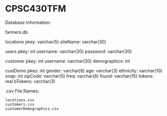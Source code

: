 CPSC430TFM
==========

Database Information:

farmers.db

  locations
      pkey: varchar(5)
      siteName: varchar(30)
      
  users
      pkey: int
      username: varchar(30)
      password: varchar(30)
      
  customer
      pkey: int
      username: varchar(30)
      demographics: int
      
  custDemo
      pkey: int
      gender: varchar(6)
      age: varchar(3)
      ethnicity: varchar(10)
      snap: int
      zipCode: varchar(5)
      freq: varchar(8)
      found: varchar(15)
      tokens: real
      bTokens: varchar(3)
      
      
.csv File Names:

    locations.csv
    customers.csv
    customerDemographics.csv
